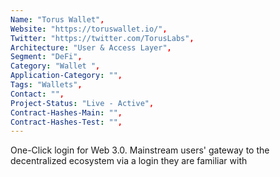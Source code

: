 ```yaml
--- 
Name: "Torus Wallet", 
Website: "https://toruswallet.io/", 
Twitter: "https://twitter.com/TorusLabs", 
Architecture: "User & Access Layer",
Segment: "DeFi",
Category: "Wallet ",
Application-Category: "",
Tags: "Wallets",
Contact: "",
Project-Status: "Live - Active",
Contract-Hashes-Main: "",
Contract-Hashes-Test: "",
--- 
```

<!--lang:en--> 
One-Click login for Web 3.0. Mainstream users' gateway to the decentralized ecosystem via a login they are familiar with
<!--lang:es--] 
Inicio de sesión con un clic para Web 3.0. La puerta de enlace de los usuarios principales al ecosistema descentralizado a través de un inicio de sesión con el que están familiarizados
<!--lang:de--] 
One-Click-Login für Web 3.0. Das Gateway der Mainstream-Benutzer zum dezentralen Ökosystem über ein ihnen vertrautes Login
<!--lang:fr--] 
Connexion en un clic pour le Web 3.0. Passerelle des utilisateurs grand public vers l'écosystème décentralisé via une connexion avec laquelle ils sont familiers
<!--lang:pl--] 
Logowanie jednym kliknięciem do Web 3.0. Brama głównego nurtu użytkowników do zdecentralizowanego ekosystemu za pomocą loginu, który znają
<!--lang:uk--] 
Вхід одним клацанням для Web 3.0. Шлюз основних користувачів до децентралізованої екосистеми через знайомий їм логін
[!--lang:*--> 
